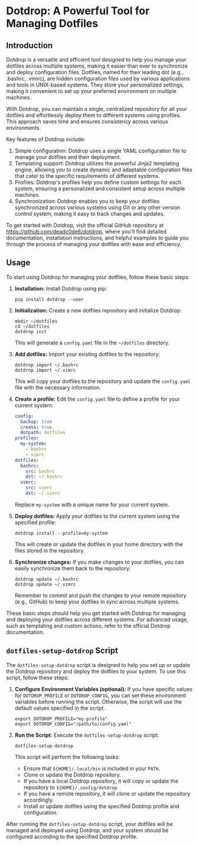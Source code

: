 # Dotdrop: A Powerful Tool for Managing Dotfiles

## Introduction

Dotdrop is a versatile and efficient tool designed to help you manage your dotfiles across multiple systems, making it easier than ever to synchronize and deploy configuration files. Dotfiles, named for their leading dot (e.g., .bashrc, .vimrc), are hidden configuration files used by various applications and tools in UNIX-based systems. They store your personalized settings, making it convenient to set up your preferred environment on multiple machines.

With Dotdrop, you can maintain a single, centralized repository for all your dotfiles and effortlessly deploy them to different systems using profiles. This approach saves time and ensures consistency across various environments.

Key features of Dotdrop include:

1. Simple configuration: Dotdrop uses a single YAML configuration file to manage your dotfiles and their deployment.
2. Templating support: Dotdrop utilizes the powerful Jinja2 templating engine, allowing you to create dynamic and adaptable configuration files that cater to the specific requirements of different systems.
3. Profiles: Dotdrop's profiles help you define custom settings for each system, ensuring a personalized and consistent setup across multiple machines.
4. Synchronization: Dotdrop enables you to keep your dotfiles synchronized across various systems using Git or any other version control system, making it easy to track changes and updates.

To get started with Dotdrop, visit the official GitHub repository at https://github.com/deadc0de6/dotdrop, where you'll find detailed documentation, installation instructions, and helpful examples to guide you through the process of managing your dotfiles with ease and efficiency.

## Usage

To start using Dotdrop for managing your dotfiles, follow these basic steps:

1. **Installation:**
   Install Dotdrop using pip:

   ```
   pip install dotdrop --user
   ```

2. **Initialization:**
   Create a new dotfiles repository and initialize Dotdrop:

   ```
   mkdir ~/dotfiles
   cd ~/dotfiles
   dotdrop init
   ```

   This will generate a `config.yaml` file in the `~/dotfiles` directory.

3. **Add dotfiles:**
   Import your existing dotfiles to the repository:

   ```
   dotdrop import ~/.bashrc
   dotdrop import ~/.vimrc
   ```

   This will copy your dotfiles to the repository and update the `config.yaml` file with the necessary information.

4. **Create a profile:**
   Edit the `config.yaml` file to define a profile for your current system:

   ```yaml
   config:
     backup: true
     create: true
     dotpath: dotfiles
   profiles:
     my-system:
       - bashrc
       - vimrc
   dotfiles:
     bashrc:
       src: bashrc
       dst: ~/.bashrc
     vimrc:
       src: vimrc
       dst: ~/.vimrc
   ```

   Replace `my-system` with a unique name for your current system.

5. **Deploy dotfiles:**
   Apply your dotfiles to the current system using the specified profile:

   ```
   dotdrop install --profile=my-system
   ```

   This will create or update the dotfiles in your home directory with the files stored in the repository.

6. **Synchronize changes:**
   If you make changes to your dotfiles, you can easily synchronize them back to the repository:

   ```
   dotdrop update ~/.bashrc
   dotdrop update ~/.vimrc
   ```

   Remember to commit and push the changes to your remote repository (e.g., GitHub) to keep your dotfiles in sync across multiple systems.

These basic steps should help you get started with Dotdrop for managing and deploying your dotfiles across different systems. For advanced usage, such as templating and custom actions, refer to the official Dotdrop documentation.

## `dotfiles-setup-dotdrop` Script

The `dotfiles-setup-dotdrop` script is designed to help you set up or update the Dotdrop repository and deploy the dotfiles to your system. To use this script, follow these steps:

1. **Configure Environment Variables (optional):**
   If you have specific values for `DOTDROP_PROFILE` or `DOTDROP_CONFIG`, you can set these environment variables before running the script. Otherwise, the script will use the default values specified in the script.

   ```
   export DOTDROP_PROFILE="my-profile"
   export DOTDROP_CONFIG="/path/to/config.yaml"
   ```

2. **Run the Script:**
   Execute the `dotfiles-setup-dotdrop` script:

   ```
   dotfiles-setup-dotdrop
   ```

   This script will perform the following tasks:

   - Ensure that `${HOME}/.local/bin` is included in your `PATH`.
   - Clone or update the Dotdrop repository.
   - If you have a local Dotdrop repository, it will copy or update the repository to `${HOME}/.config/dotdrop`.
   - If you have a remote repository, it will clone or update the repository accordingly.
   - Install or update dotfiles using the specified Dotdrop profile and configuration.

After running the `dotfiles-setup-dotdrop` script, your dotfiles will be managed and deployed using Dotdrop, and your system should be configured according to the specified Dotdrop profile.
